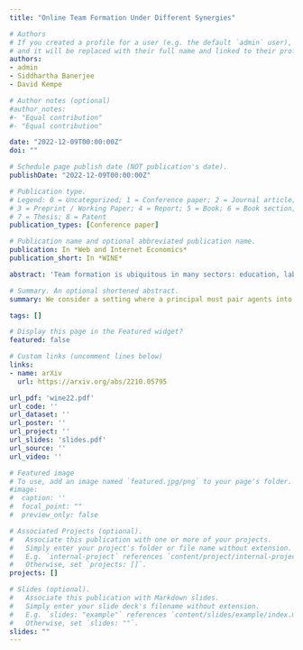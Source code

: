 ```yaml
---
title: "Online Team Formation Under Different Synergies"

# Authors
# If you created a profile for a user (e.g. the default `admin` user), write the username (folder name) here 
# and it will be replaced with their full name and linked to their profile.
authors:
- admin
- Siddhartha Banerjee
- David Kempe

# Author notes (optional)
#author_notes:
#- "Equal contribution"
#- "Equal contribution"

date: "2022-12-09T00:00:00Z"
doi: ""

# Schedule page publish date (NOT publication's date).
publishDate: "2022-12-09T00:00:00Z"

# Publication type.
# Legend: 0 = Uncategorized; 1 = Conference paper; 2 = Journal article;
# 3 = Preprint / Working Paper; 4 = Report; 5 = Book; 6 = Book section;
# 7 = Thesis; 8 = Patent
publication_types: [Conference paper]

# Publication name and optional abbreviated publication name.
publication: In *Web and Internet Economics*
publication_short: In *WINE*

abstract: 'Team formation is ubiquitous in many sectors: education, labor markets, sports, etc. A team’s success depends on its members’ latent types, which are not directly observable but can be (partially) inferred from past performances. From the viewpoint of a principal trying to select teams, this leads to a natural exploration-exploitation trade-off: retain successful teams that are discovered early, or reassign agents to learn more about their types? We study a natural model for online team formation, where a principal repeatedly partitions a group of agents into teams. Agents have binary latent types, each team comprises two members, and a team’s performance is a symmetric function of its members’ types. Over multiple rounds, the principal selects matchings over agents and incurs regret equal to the deficit in the number of successful teams versus the optimal matching for the given function. Our work provides a complete characterization of the regret landscape for all symmetric functions of two binary inputs. In particular, we develop team-selection policies that, despite being agnostic of model parameters, achieve optimal or near-optimal regret against an adaptive adversary.'

# Summary. An optional shortened abstract.
summary: We consider a setting where a principal must pair agents into teams. The success of teams is based on the synergy of their members' types, which are initially unknown and must be inferred by the team performance. We describe team formation policies that achieve near-minimal regret guarantees for different choices of synergy functions.

tags: []

# Display this page in the Featured widget?
featured: false

# Custom links (uncomment lines below)
links:
- name: arXiv
  url: https://arxiv.org/abs/2210.05795

url_pdf: 'wine22.pdf'
url_code: ''
url_dataset: ''
url_poster: ''
url_project: ''
url_slides: 'slides.pdf'
url_source: ''
url_video: ''

# Featured image
# To use, add an image named `featured.jpg/png` to your page's folder. 
#image:
#  caption: ''
#  focal_point: ""
#  preview_only: false

# Associated Projects (optional).
#   Associate this publication with one or more of your projects.
#   Simply enter your project's folder or file name without extension.
#   E.g. `internal-project` references `content/project/internal-project/index.md`.
#   Otherwise, set `projects: []`.
projects: []

# Slides (optional).
#   Associate this publication with Markdown slides.
#   Simply enter your slide deck's filename without extension.
#   E.g. `slides: "example"` references `content/slides/example/index.md`.
#   Otherwise, set `slides: ""`.
slides: ""
---
```


